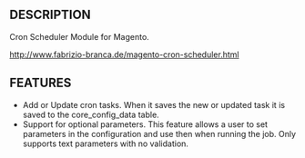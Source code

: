 DESCRIPTION
--------
Cron Scheduler Module for Magento.


http://www.fabrizio-branca.de/magento-cron-scheduler.html

FEATURES
--------
* Add or Update cron tasks.  When it saves the new or updated task it is saved to the core_config_data table.  
* Support for optional parameters.  This feature allows a user to set parameters in the configuration and use then when running the job.  Only supports text parameters with no validation.
  